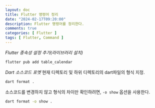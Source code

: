 ```yaml
---
layout: doc
title: Flutter 명령어 정리
date: "2024-02-17T09:20:00"
description: Flutter 명령어를 정리한다.
comments: true
categories: [ Flutter ]
tags: [ Flutter, Command ]
---
```


_Flutter 종속성 설정 추가(라이브러리 설치)_
```bash
flutter pub add table_calendar
```

_Dart 소스코드 포멧_
현재 디렉토리 및 하위 디렉토리의 dart파일의 형식 지정.
```bash
dart format .
```

소스코드를 변경하지 않고 형식의 차이만 확인하려면, `-o show` 옵션을 사용한다.
```bash
dart format -o show .
```

